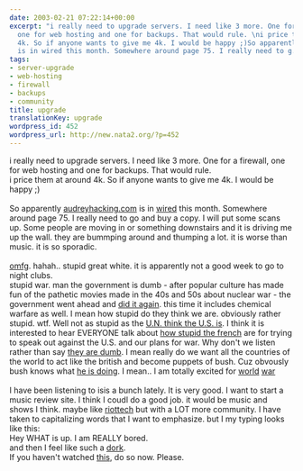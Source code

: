 ```yaml
---
date: 2003-02-21 07:22:14+00:00
excerpt: "i really need to upgrade servers. I need like 3 more. One for a firewall,
  one for web hosting and one for backups. That would rule. \ni price them at around
  4k. So if anyone wants to give me 4k. I would be happy ;)So apparently audreyhacking.com
  is in wired this month. Somewhere around page 75. I really need to g..."
tags:
- server-upgrade
- web-hosting
- firewall
- backups
- community
title: upgrade
translationKey: upgrade
wordpress_id: 452
wordpress_url: http://new.nata2.org/?p=452
---
```


i really need to upgrade servers. I need like 3 more. One for a firewall, one for web hosting and one for backups. That would rule. <br/>
i price them at around 4k. So if anyone wants to give me 4k. I would be happy ;)<br/><br/>So apparently <a href="http://audreyhacking.com">audreyhacking.com</a> is in <a href="http://wired.com">wired</a> this month. Somewhere around page 75. I really need to go and buy a copy. I will put some scans up. Some people are moving in or something downstairs and it is driving me up the wall. they are bummping around and thumping a lot. it is worse than music. it is so sporadic. <br/><br/><a href="http://www.cnn.com/2003/US/02/21/nightclub.fire/">omfg</a>. hahah.. stupid great white. it is apparently not a good week to go to night clubs.<br/>stupid war. man the government is dumb - after popular culture has made fun of the pathetic movies made in the 40s and 50s about nuclear war - the government went ahead and <a href="http://ready.gov/">did it again</a>. this time it includes chemical warfare as well. I mean how stupid do they think we are. obviously rather stupid. wtf. Well not as stupid as the <a href="http://www.cbsnews.com/stories/2003/01/18/iraq/main537096.shtml">U.N. think the U.S. is</a>. I think it is interested to hear EVERYONE talk about <a href="http://slate.msn.com/id/2077874">how stupid the french</a> are for trying to speak out against the U.S. and our plans for war. Why don't we listen rather than say <a href="http://ehowa.com/pic/chiracpoem.jpg">they are dumb</a>. I mean really do we want all the countries of the world to act like the british and become puppets of bush. Cuz obvously bush knows what <a href="https://web.archive.org/web/20030814003134/http://www.nata2.info//humor/bush/bushpick.mov">he is doing</a>. I mean.. I am totally excited for <a href="http://www.ki4u.com/nuclearsurvival/states/il.htm">world</a> <a href="http://www.doonesbury.com/strip/dailydose/index.cfm?uc_full_date=20030220&uc_comic=db&uc_daction=X">war</a><br/><br/>I have been listening to isis a bunch lately. It is very good. I want to start a music review site. I think I coudl do a good job. it would be music and shows I think. maybe like <a href="http://www.riottech.net">riottech</a> but with a LOT more community. I have taken to capitalizing words that I want to emphasize. but I my typing looks like this:<br/>Hey WHAT is up. I am REALLY bored.<br/>and then I feel like such a <a href="https://web.archive.org/web/20030814003134/http://www.nata2.info//humor/bush/badman.jpg">dork</a>.  <br/>If you haven't watched <a href="https://web.archive.org/web/20030814003134/http://www.nata2.info//war/AC-130U_gunship_video_hi.mpg">this</a>, do so now. Please.